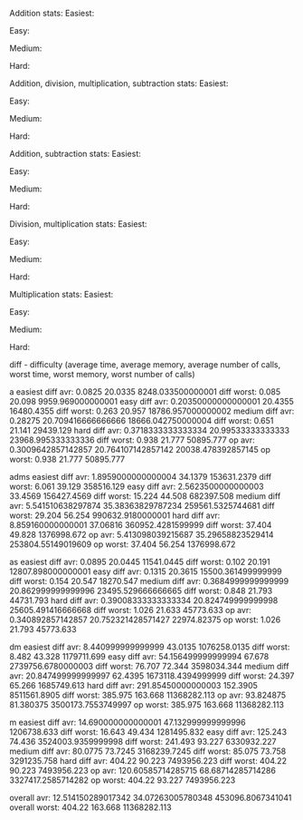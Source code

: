 Addition stats:
Easiest:


Easy:


Medium:


Hard:






Addition, division, multiplication, subtraction stats:
Easiest:


Easy:


Medium:


Hard:





Addition, subtraction stats:
Easiest:


Easy:


Medium:


Hard:





Division, multiplication stats:
Easiest:


Easy:


Medium:


Hard:





Multiplication stats:
Easiest:


Easy:


Medium:


Hard:





diff - difficulty
(average time, average memory, average number of calls, worst time, worst memory, worst number of calls)

a
easiest
diff avr: 0.0825 20.0335 8248.033500000001 diff worst: 0.085 20.098 9959.969000000001
easy
diff avr: 0.20350000000000001 20.4355 16480.4355 diff worst: 0.263 20.957 18786.957000000002
medium
diff avr: 0.28275 20.709416666666666 18666.042750000004 diff worst: 0.651 21.141 29439.129
hard
diff avr: 0.3718333333333334 20.99533333333333 23968.995333333336 diff worst: 0.938 21.777 50895.777
op avr: 0.3009642857142857 20.764107142857142 20038.478392857145 op worst: 0.938 21.777 50895.777


adms
easiest
diff avr: 1.8959000000000004 34.1379 153631.2379 diff worst: 6.061 39.129 358516.129
easy
diff avr: 2.5623500000000003 33.4569 156427.4569 diff worst: 15.224 44.508 682397.508
medium
diff avr: 5.541510638297874 35.38363829787234 259561.5325744681 diff worst: 29.204 56.254 990632.9180000001
hard
diff avr: 8.859160000000001 37.06816 360952.4281599999 diff worst: 37.404 49.828 1376998.672
op avr: 5.413098039215687 35.29658823529414 253804.55149019609 op worst: 37.404 56.254 1376998.672


as
easiest
diff avr: 0.0895 20.0445 11541.0445 diff worst: 0.102 20.191 12807.898000000001
easy
diff avr: 0.1315 20.3615 15500.361499999999 diff worst: 0.154 20.547 18270.547
medium
diff avr: 0.3684999999999999 20.862999999999996 23495.529666666665 diff worst: 0.848 21.793 44731.793
hard
diff avr: 0.39008333333333334 20.824749999999998 25605.491416666668 diff worst: 1.026 21.633 45773.633
op avr: 0.340892857142857 20.752321428571427 22974.82375 op worst: 1.026 21.793 45773.633


dm
easiest
diff avr: 8.440999999999999 43.0135 1076258.0135 diff worst: 8.482 43.328 1179711.699
easy
diff avr: 54.156499999999994 67.678 2739756.6780000003 diff worst: 76.707 72.344 3598034.344
medium
diff avr: 20.847499999999997 62.4395 1673118.4394999999 diff worst: 24.397 65.266 1685749.613
hard
diff avr: 291.85450000000003 152.3905 8511561.8905 diff worst: 385.975 163.668 11368282.113
op avr: 93.824875 81.380375 3500173.7553749997 op worst: 385.975 163.668 11368282.113


m
easiest
diff avr: 14.690000000000001 47.132999999999996 1206738.633 diff worst: 16.643 49.434 1281495.832
easy
diff avr: 125.243 74.436 3524003.9359999998 diff worst: 241.493 93.227 6330932.227
medium
diff avr: 80.0775 73.7245 3168239.7245 diff worst: 85.075 73.758 3291235.758
hard
diff avr: 404.22 90.223 7493956.223 diff worst: 404.22 90.223 7493956.223
op avr: 120.60585714285715 68.68714285714286 3327417.2585714282 op worst: 404.22 93.227 7493956.223


overall avr: 12.514150289017342 34.07263005780348 453096.8067341041 overall worst: 404.22 163.668 11368282.113
